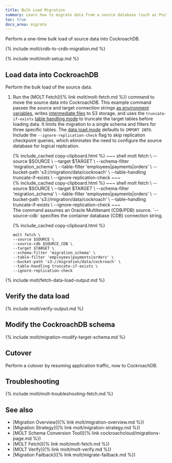 ```yaml
---
title: Bulk Load Migration
summary: Learn how to migrate data from a source database (such as PostgreSQL, MySQL, or Oracle) into a CockroachDB cluster.
toc: true
docs_area: migrate
---
```


Perform a one-time bulk load of source data into CockroachDB.

{% include molt/crdb-to-crdb-migration.md %}

{% include molt/molt-setup.md %}

## Load data into CockroachDB

Perform the bulk load of the source data.

1. Run the [MOLT Fetch]({% link molt/molt-fetch.md %}) command to move the source data into CockroachDB. This example command passes the source and target connection strings [as environment variables](#secure-connections), writes [intermediate files](#intermediate-file-storage) to S3 storage, and uses the `truncate-if-exists` [table handling mode](#table-handling-mode) to truncate the target tables before loading data. It limits the migration to a single schema and filters for three specific tables. The [data load mode](#data-load-mode) defaults to `IMPORT INTO`. Include the `--ignore-replication-check` flag to skip replication checkpoint queries, which eliminates the need to configure the source database for logical replication.

	<section class="filter-content" markdown="1" data-scope="postgres">
	{% include_cached copy-clipboard.html %}
	~~~ shell
	molt fetch \
	--source $SOURCE \
	--target $TARGET \
	--schema-filter 'migration_schema' \
	--table-filter 'employees|payments|orders' \
	--bucket-path 's3://migration/data/cockroach' \
	--table-handling truncate-if-exists \
	--ignore-replication-check
	~~~
	</section>

	<section class="filter-content" markdown="1" data-scope="mysql">
	{% include_cached copy-clipboard.html %}
	~~~ shell
	molt fetch \
	--source $SOURCE \
	--target $TARGET \
	--schema-filter 'migration_schema' \
	--table-filter 'employees|payments|orders' \
	--bucket-path 's3://migration/data/cockroach' \
	--table-handling truncate-if-exists \
	--ignore-replication-check
	~~~
	</section>

	<section class="filter-content" markdown="1" data-scope="oracle">
	The command assumes an Oracle Multitenant (CDB/PDB) source. `--source-cdb` specifies the container database (CDB) connection string.

	{% include_cached copy-clipboard.html %}
	~~~ shell
	molt fetch \
	--source $SOURCE \
	--source-cdb $SOURCE_CDB \
	--target $TARGET \
	--schema-filter 'migration_schema' \
	--table-filter 'employees|payments|orders' \
	--bucket-path 's3://migration/data/cockroach' \
	--table-handling truncate-if-exists \
	--ignore-replication-check
	~~~
	</section>

{% include molt/fetch-data-load-output.md %}

## Verify the data load

{% include molt/verify-output.md %}

## Modify the CockroachDB schema

{% include molt/migration-modify-target-schema.md %}

## Cutover

Perform a cutover by resuming application traffic, now to CockroachDB.

## Troubleshooting

{% include molt/molt-troubleshooting-fetch.md %}

## See also

- [Migration Overview]({% link molt/migration-overview.md %})
- [Migration Strategy]({% link molt/migration-strategy.md %})
- [MOLT Schema Conversion Tool]({% link cockroachcloud/migrations-page.md %})
- [MOLT Fetch]({% link molt/molt-fetch.md %})
- [MOLT Verify]({% link molt/molt-verify.md %})
- [Migration Failback]({% link molt/migrate-failback.md %})